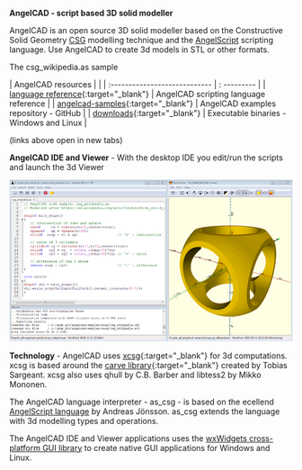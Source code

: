 **AngelCAD - script based 3D solid modeller**

AngelCAD is an open source 3D solid modeller based on the Constructive Solid Geometry [CSG](https://en.wikipedia.org/wiki/Constructive_solid_geometry) modelling technique and the [AngelScript](http://www.angelcode.com/angelscript/sdk/docs/manual/doc_script.html) scripting language. Use AngelCAD to create 3d models in STL or other formats.


<script src="https://embed.github.com/view/3d/arnholm/acdocs/master/stl/csg_wikipedia.stl?height=300&width=500"> </script>
The csg_wikipedia.as sample



| AngelCAD resources |   |
| :---------------------------- | : --------- |
| [language reference](/docs/index.html){:target="_blank"}  | AngelCAD scripting language reference  |
| [angelcad-samples](https://github.com/arnholm/angelcad-samples){:target="_blank"}  | AngelCAD examples repository - GitHub |
| [downloads](https://github.com/arnholm/xcsg/releases){:target="_blank"} | Executable binaries - Windows and Linux |

(links above open in new tabs) 



**AngelCAD IDE and Viewer** - With the desktop IDE you edit/run the scripts and launch the 3d Viewer

![AngelCAD modeller](/images/angelcad_ide.png)


**Technology** - AngelCAD uses [xcsg](https://github.com/arnholm/xcsg){:target="_blank"} for 3d computations. xcsg is based around the [carve library](https://github.com/arnholm/carve){:target="_blank"} created by Tobias Sargeant. xcsg also uses qhull by C.B. Barber and libtess2 by Mikko Mononen.

The AngelCAD language interpreter - as_csg - is based on the ecellend [AngelScript language](http://www.angelcode.com/angelscript/) by Andreas Jönsson. as_csg extends the language with 3d modelling types and operations.

The AngelCAD IDE and Viewer applications uses the [wxWidgets cross-platform GUI library](https://wxwidgets.org/) to create native GUI applications for Windows and Linux.
